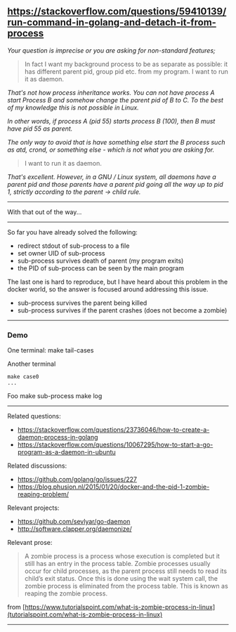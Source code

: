https://stackoverflow.com/questions/59410139/run-command-in-golang-and-detach-it-from-process
----------


*Your question is imprecise or you are asking for non-standard features;*

>  In fact I want my background process to be as separate as possible: it has different parent pid, group pid etc. from my program. I want to run it as daemon.

*That's not how process inheritance works. You can not have process A start Process B and somehow change the parent pid of B to C. To the best of my knowledge this is not possible in Linux.*

*In other words, if process A (pid 55) starts process B (100), then B must have pid 55 as parent.*

*The only way to avoid that is have _something else_ start the B process such as atd, crond, or something else - which is not what you are asking for.*

> I want to run it as daemon.

*That's excellent. However, in a GNU / Linux system, all daemons have a parent pid and those parents have a parent pid going all the way up to pid 1, strictly according to the parent -> child rule.* 

---

With that out of the way...

---



So far you have already solved the following:

- redirect stdout of sub-process to a file
- set owner UID of sub-process
- sub-process survives death of parent (my program exits)
- the PID of sub-process can be seen by the main program

The last one is hard to reproduce, but I have heard about this problem in the docker world, so the answer is focused around addressing this issue.

- sub-process survives the parent being killed
- sub-process survives if the parent crashes (does not become a zombie)


---

### Demo


One terminal:
    make tail-cases

Another terminal

    make case0
    ...

Foo
    make sub-process
    make log

---


Related questions:

- https://stackoverflow.com/questions/23736046/how-to-create-a-daemon-process-in-golang
- https://stackoverflow.com/questions/10067295/how-to-start-a-go-program-as-a-daemon-in-ubuntu

Related discussions:

- https://github.com/golang/go/issues/227
- https://blog.phusion.nl/2015/01/20/docker-and-the-pid-1-zombie-reaping-problem/

Relevant projects:

- https://github.com/sevlyar/go-daemon
- http://software.clapper.org/daemonize/


Relevant prose:

> A zombie process is a process whose execution is completed but it still has an entry in the process table. Zombie processes usually occur for child processes, as the parent process still needs to read its child’s exit status. Once this is done using the wait system call, the zombie process is eliminated from the process table. This is known as reaping the zombie process.

from [https://www.tutorialspoint.com/what-is-zombie-process-in-linux](tutorialspoint.com/what-is-zombie-process-in-linux)

---
